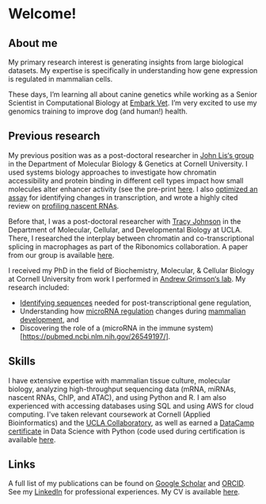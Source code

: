 # Welcome!

## About me
My primary research interest is generating insights from large biological datasets. My expertise is specifically in understanding how gene expression is regulated in mammalian cells.

These days, I’m learning all about canine genetics while working as a Senior Scientist in Computational Biology at [Embark Vet](https://embarkvet.com/). I’m very excited to use my genomics training to improve dog (and human!) health.

## Previous research
My previous position was as a post-doctoral researcher in [John Lis‘s group](https://blogs.cornell.edu/johnlislab/) in the Department of Molecular Biology & Genetics at Cornell University. I used systems biology approaches to investigate how chromatin accessibility and protein binding in different cell types impact how small molecules alter enhancer activity (see the pre-print [here](https://www.biorxiv.org/content/10.1101/2021.06.01.444518v1.full). I also [optimized an assay](https://www.biorxiv.org/content/10.1101/2020.05.18.102277v1) for identifying changes in transcription, and wrote a highly cited review on [profiling nascent RNAs](https://pubmed.ncbi.nlm.nih.gov/31399713/).

Before that, I was a post-doctoral researcher with [Tracy Johnson](https://johnsonlab.mcdb.ucla.edu/) in the Department of Molecular, Cellular, and Developmental Biology at UCLA. There, I researched the interplay between chromatin and co-transcriptional splicing in macrophages as part of the Ribonomics collaboration. A paper from our group is available [here](https://pubmed.ncbi.nlm.nih.gov/36424375/).

I received my PhD in the field of Biochemistry, Molecular, & Cellular Biology at Cornell University from work I performed in [Andrew Grimson‘s lab](https://www.grimsonlab.com/). My research included:
- [Identifying sequences](https://pubmed.ncbi.nlm.nih.gov/26941072/) needed for post-transcriptional gene regulation,
- Understanding how [microRNA regulation](https://pubmed.ncbi.nlm.nih.gov/26416483/) changes during [mammalian development](https://pubmed.ncbi.nlm.nih.gov/28034872/), and
- Discovering the role of a (microRNA in the immune system)[https://pubmed.ncbi.nlm.nih.gov/26549197/].

## Skills
I have extensive expertise with mammalian tissue culture, molecular biology, analyzing high-throughput sequencing data (mRNA, miRNAs, nascent RNAs, ChIP, and ATAC), and using Python and R. I am also experienced with accessing databases using SQL and using AWS for cloud computing.
I've taken relevant coursework at Cornell (Applied Bioinformatics) and the [UCLA Collaboratory](https://qcb.ucla.edu/collaboratory/), as well as earned a [DataCamp certificate](https://www.datacamp.com/certificate/DSA0019646217756) in Data Science with Python (code used during certification is available [here](https://github.com/ewissink/DataCamp_certification/tree/main).

## Links
A full list of my publications can be found on [Google Scholar](https://scholar.google.com/citations?user=W9uM99MAAAAJ&hl=en) and [ORCID](https://orcid.org/0000-0003-1054-4899). See my [LinkedIn](https://www.linkedin.com/in/erin-wissink/) for professional experiences. My CV is available [here](https://github.com/ewissink/homepage/blob/main/Resume_ErinWissink_2023_04.pdf).
